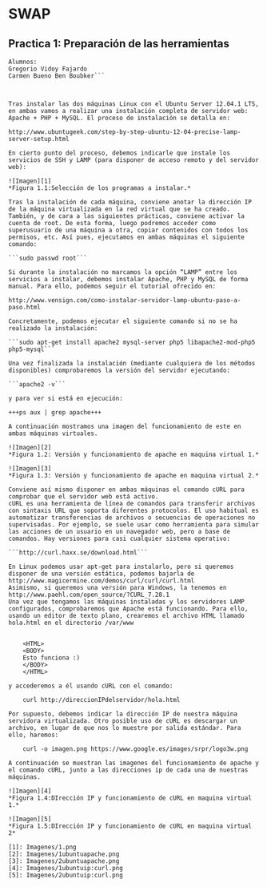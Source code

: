 # SWAP #
## Practica 1: Preparación de las herramientas ##
```
Alumnos:
Gregorio Vidoy Fajardo
Carmen Bueno Ben Boubker```



Tras instalar las dos máquinas Linux con el Ubuntu Server 12.04.1 LTS, en ambas vamos a realizar una instalación completa de servidor web: Apache + PHP + MySQL. El proceso de instalación se detalla en:

http://www.ubuntugeek.com/step-by-step-ubuntu-12-04-precise-lamp-server-setup.html

En cierto punto del proceso, debemos indicarle que instale los servicios de SSH y LAMP (para disponer de acceso remoto y del servidor web):

![Imagen][1]
*Figura 1.1:Selección de los programas a instalar.*

Tras la instalación de cada máquina, conviene anotar la dirección IP de la máquina virtualizada en la red virtual que se ha creado.
También, y de cara a las siguientes prácticas, conviene activar la cuenta de root. De esta forma, luego podremos acceder como superusuario de una máquina a otra, copiar contenidos con todos los permisos, etc. Así pues, ejecutamos en ambas máquinas el siguiente comando:

```sudo passwd root```

Si durante la instalación no marcamos la opción “LAMP” entre los servicios a instalar, debemos instalar Apache, PHP y MySQL de forma manual. Para ello, podemos seguir el tutorial ofrecido en:

http://www.vensign.com/como-instalar-servidor-lamp-ubuntu-paso-a-paso.html

Concretamente, podemos ejecutar el siguiente comando si no se ha realizado la instalación:

```sudo apt-get install apache2 mysql-server php5 libapache2-mod-php5 php5-mysql```

Una vez finalizada la instalación (mediante cualquiera de los métodos disponibles) comprobaremos la versión del servidor ejecutando:

```apache2 -v```

y para ver si está en ejecución:

+++ps aux | grep apache+++

A continuación mostramos una imagen del funcionamiento de este en ambas máquinas virtuales.

![Imagen][2]
*Figura 1.2: Versión y funcionamiento de apache en maquina virtual 1.*

![Imagen][3]
*Figura 1.3: Versión y funcionamiento de apache en maquina virtual 2.*

Conviene así mismo disponer en ambas máquinas el comando cURL para comprobar que el servidor web está activo.
cURL es una herramienta de línea de comandos para transferir archivos con sintaxis URL que soporta diferentes protocolos. El uso habitual es automatizar transferencias de archivos o secuencias de operaciones no supervisadas. Por ejemplo, se suele usar como herramienta para simular las acciones de un usuario en un navegador web, pero a base de comandos. Hay versiones para casi cualquier sistema operativo:

```http://curl.haxx.se/download.html```

En Linux podemos usar apt-get para instalarlo, pero si queremos disponer de una versión estática, podemos bajarla de
http://www.magicermine.com/demos/curl/curl/curl.html
Asimismo, si queremos una versión para Windows, la tenemos en
http://www.paehl.com/open_source/?CURL_7.28.1
Una vez que tengamos las máquinas instaladas y los servidores LAMP configurados, comprobaremos que Apache está funcionando. Para ello, usando un editor de texto plano, crearemos el archivo HTML llamado hola.html en el directorio /var/www


    <HTML>
    <BODY>
    Esto funciona :)
    </BODY>
    </HTML>

y accederemos a él usando cURL con el comando:

    curl http://direccionIPdelservidor/hola.html

Por supuesto, debemos indicar la dirección IP de nuestra máquina servidora virtualizada. Otro posible uso de cURL es descargar un archivo, en lugar de que nos lo muestre por salida estándar. Para ello, haremos:

    curl -o imagen.png https://www.google.es/images/srpr/logo3w.png

A continuación se muestran las imagenes del funcionamiento de apache y el comando cURL, junto a las direcciones ip de cada una de nuestras máquinas.

![Imagen][4]
*Figura 1.4:DIrección IP y funcionamiento de cURL en maquina virtual 1.*

![Imagen][5]
*Figura 1.5:DIrección IP y funcionamiento de cURL en maquina virtual 2*

[1]: Imagenes/1.png
[2]: Imagenes/1ubuntuapache.png
[3]: Imagenes/2ubuntuapache.png
[4]: Imagenes/1ubuntuip:curl.png
[5]: Imagenes/2ubuntuip:curl.png
